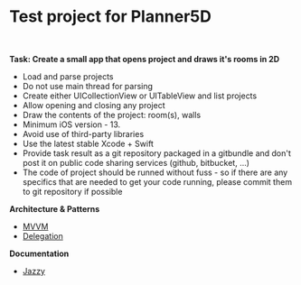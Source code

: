 # Test project for Planner5D 
&nbsp;

**Task: Create a small app that opens project and draws it's rooms in 2D**
&nbsp;
- Load and parse projects
- Do not use main thread for parsing
- Create either UICollectionView or UITableView and list projects
- Allow opening and closing any project
- Draw the contents of the project: room(s), walls
- Minimum iOS version - 13.
- Avoid use of third-party libraries
- Use the latest stable Xcode + Swift
- Provide task result as a git repository packaged in a gitbundle and don't post it on public code sharing services (github, bitbucket, ...)
- The code of project should be runned without fuss - so if there are any specifics that are needed to get your code running, please commit them to git repository if possible
&nbsp;

**Architecture & Patterns**
- [MVVM](https://en.wikipedia.org/wiki/Model%E2%80%93view%E2%80%93viewmodel)
- [Delegation](https://en.wikipedia.org/wiki/Delegation_pattern)

**Documentation**
 - [Jazzy](https://github.com/realm/jazzy)





